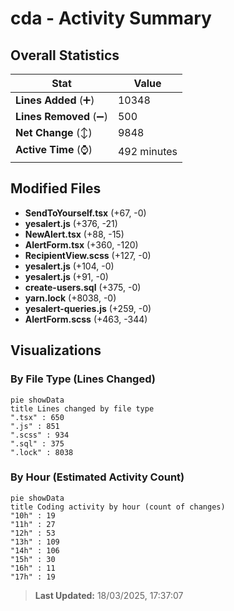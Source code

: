 # cda - Activity Summary 

## Overall Statistics

| Stat                   | Value                                                             |
| ---------------------- | ----------------------------------------------------------------- |
| **Lines Added** (➕)   | 10348                                          |
| **Lines Removed** (➖) | 500                                        |
| **Net Change** (↕)    | 9848                |
| **Active Time** (⌚)   | 492 minutes |


## Modified Files
- **SendToYourself.tsx** (+67, -0)
- **yesalert.js** (+376, -21)
- **NewAlert.tsx** (+88, -15)
- **AlertForm.tsx** (+360, -120)
- **RecipientView.scss** (+127, -0)
- **yesalert.js** (+104, -0)
- **yesalert.js** (+91, -0)
- **create-users.sql** (+375, -0)
- **yarn.lock** (+8038, -0)
- **yesalert-queries.js** (+259, -0)
- **AlertForm.scss** (+463, -344)

## Visualizations

### By File Type (Lines Changed)

```mermaid
pie showData
title Lines changed by file type
".tsx" : 650
".js" : 851
".scss" : 934
".sql" : 375
".lock" : 8038
```

### By Hour (Estimated Activity Count)

```mermaid
pie showData
title Coding activity by hour (count of changes)
"10h" : 19
"11h" : 27
"12h" : 53
"13h" : 109
"14h" : 106
"15h" : 30
"16h" : 11
"17h" : 19
```


> **Last Updated:** 18/03/2025, 17:37:07
